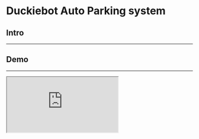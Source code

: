 # Duckiebot Auto Parking system
## Intro
---

## Demo
---
<iframe
  src="https://youtu.be/WkXSZvh1O7w">
</iframe>
